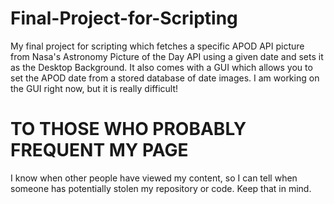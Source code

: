 # Final-Project-for-Scripting
My final project for scripting which fetches a specific APOD API picture from Nasa's Astronomy Picture of the Day API using a given date and sets it as the Desktop Background. It also comes with a GUI which allows you to set the APOD date from a stored database of date images. I am working on the GUI right now, but it is really difficult!

# TO THOSE WHO PROBABLY FREQUENT MY PAGE
I know when other people have viewed my content, so I can tell when someone has potentially stolen my repository or code.
Keep that in mind.
